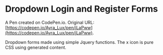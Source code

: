 # Dropdown Login and Register Forms

A Pen created on CodePen.io. Original URL: [https://codepen.io/Ayra_Lux/pen/jLaPww](https://codepen.io/Ayra_Lux/pen/jLaPww).

Dropdown forms made using simple Jquery functions. The x icon is pure CSS using generated content.
